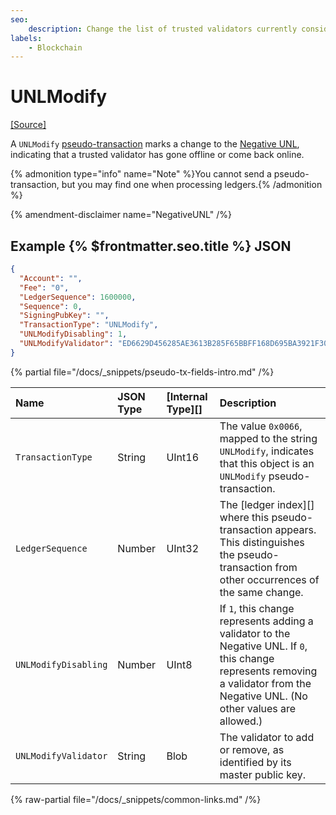 ```yaml
---
seo:
    description: Change the list of trusted validators currently considered offline.
labels:
    - Blockchain
---
```

# UNLModify
[[Source]](https://github.com/XRPLF/rippled/blob/master/src/xrpld/app/tx/detail/Change.cpp "Source")

A `UNLModify` [pseudo-transaction](./index.md) marks a change to the [Negative UNL](../../../../concepts/consensus-protocol/negative-unl.md), indicating that a trusted validator has gone offline or come back online.

{% admonition type="info" name="Note" %}You cannot send a pseudo-transaction, but you may find one when processing ledgers.{% /admonition %}

{% amendment-disclaimer name="NegativeUNL" /%}

## Example {% $frontmatter.seo.title %} JSON

```json
{
  "Account": "",
  "Fee": "0",
  "LedgerSequence": 1600000,
  "Sequence": 0,
  "SigningPubKey": "",
  "TransactionType": "UNLModify",
  "UNLModifyDisabling": 1,
  "UNLModifyValidator": "ED6629D456285AE3613B285F65BBFF168D695BA3921F309949AFCD2CA7AFEC16FE",
}
```

{% partial file="/docs/_snippets/pseudo-tx-fields-intro.md" /%}

| Name                 | JSON Type | [Internal Type][] | Description           |
|:---------------------|:----------|:------------------|:----------------------|
| `TransactionType`    | String    | UInt16            | The value `0x0066`, mapped to the string `UNLModify`, indicates that this object is an `UNLModify` pseudo-transaction. |
| `LedgerSequence`     | Number    | UInt32            | The [ledger index][] where this pseudo-transaction appears. This distinguishes the pseudo-transaction from other occurrences of the same change. |
| `UNLModifyDisabling` | Number    | UInt8             | If `1`, this change represents adding a validator to the Negative UNL. If `0`, this change represents removing a validator from the Negative UNL. (No other values are allowed.) |
| `UNLModifyValidator` | String    | Blob              | The validator to add or remove, as identified by its master public key. |

{% raw-partial file="/docs/_snippets/common-links.md" /%}
